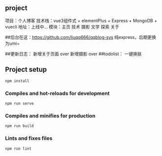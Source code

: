 ## project
项目：个人博客
技术栈：vue3组件式 + elementPlus + Express + MongoDB + vuecli
地址：上线中...
模块：主页 技术 摄影 文学 探索 关于

##后台在这：https://github.com/liuqq666/qqblog-sys
纯express，后期更换为umi~

##更新日志：
新增关于页面 over
新增摄影 over
##todolist：
一键换肤


## Project setup
```
npm install
```

### Compiles and hot-reloads for development
```
npm run serve
```

### Compiles and minifies for production
```
npm run build
```

### Lints and fixes files
```
npm run lint
```


